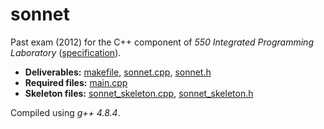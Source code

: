 # sonnet

Past exam (2012) for the C++ component of _550 Integrated Programming Laboratory_ ([specification](spec.pdf)).

- __Deliverables:__ [makefile](makefile), [sonnet.cpp](sonnet.cpp), [sonnet.h](sonnet.h)
- __Required files:__ [main.cpp](main.cpp)
- __Skeleton files:__ [sonnet_skeleton.cpp](sonnet_skeleton.cpp), [sonnet_skeleton.h](sonnet_skeleton.h)

Compiled using _g++ 4.8.4_.
